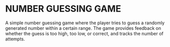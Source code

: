 # NUMBER GUESSING GAME

A simple number guessing game where the player tries to guess a randomly generated number within a certain range. The game provides feedback on whether the guess is too high, too low, or correct, and tracks the number of attempts.
